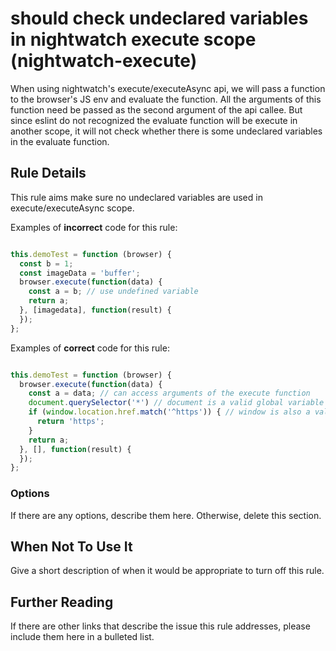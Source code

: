 # should check undeclared variables in nightwatch execute scope (nightwatch-execute)

When using nightwatch's execute/executeAsync api, we will pass a function to the browser's JS env and evaluate the function. All the arguments of this function need be passed as the second argument of the api callee. But since eslint do not recognized the evaluate function will be execute in another scope, it will not check whether there is some undeclared variables in the evaluate function.


## Rule Details

This rule aims make sure no undeclared variables are used in execute/executeAsync scope.

Examples of **incorrect** code for this rule:

```js

this.demoTest = function (browser) {
  const b = 1;
  const imageData = 'buffer';
  browser.execute(function(data) {
    const a = b; // use undefined variable
    return a;
  }, [imagedata], function(result) {
  });
};

```

Examples of **correct** code for this rule:

```js

this.demoTest = function (browser) {
  browser.execute(function(data) {
    const a = data; // can access arguments of the execute function
    document.querySelector('*') // document is a valid global variable
    if (window.location.href.match('^https')) { // window is also a valid global variable
      return 'https';
    }
    return a;
  }, [], function(result) {
  });
};

```

### Options

If there are any options, describe them here. Otherwise, delete this section.

## When Not To Use It

Give a short description of when it would be appropriate to turn off this rule.

## Further Reading

If there are other links that describe the issue this rule addresses, please include them here in a bulleted list.
